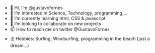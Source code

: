 - 👋 Hi, I’m @gustavofornes
- 👀 I’m interested in Science, Technology, programming,...
- 🌱 I’m currently learning html, CSS & javascript
- 💞️ I’m looking to collaborate on new projects
- 📫 How to reach me on twitter @GustavoFornes
- ⛱ Hobbies: Surfing, Windsurfing, programming in the beach (just a dream...)

<!---
gustavofornes/gustavofornes is a ✨ special ✨ repository because its `README.md` (this file) appears on your GitHub profile.
You can click the Preview link to take a look at your changes.
--->
